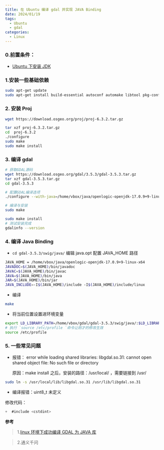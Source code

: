 ```yaml
---
title: 在 Ubuntu 编译 gdal 并实现 JAVA Binding
date: 2024/01/19
tags:
  - Ubuntu
  - gdal
categories:
  - Linux
---
```


### 0.前置条件：

- [Ubuntu 下安装 JDK](../2.html)

### 1.安装一些基础依赖

```Bash
sudo apt-get update
sudo apt-get install build-essential autoconf automake libtool pkg-config unzip  ant swig libxml2-dev libgeos-dev libproj-dev libsqlite3-dev libtiff5-dev libjpeg-dev zlib1g-dev libpng-dev libgif-dev libjson-c-dev libcairo2-dev postgresql-server-dev-all sqlite3 libpq-dev

```

### 2. 安装 Proj

```Bash
wget https://download.osgeo.org/proj/proj-6.3.2.tar.gz

tar xzf proj-6.3.2.tar.gz
cd  proj-6.3.2
./configure
sudo make
sudo make install

```

### 3. 编译 gdal

```Bash
# 获取GDAL源码
wget https://download.osgeo.org/gdal/3.5.3/gdal-3.5.3.tar.gz
tar xzf gdal-3.5.3.tar.gz
cd gdal-3.5.3

# 配置GDAL编译选项
./configure --with-java=/home/vbox/java/openlogic-openjdk-17.0.9+9-linux-x64 --with-proj=/usr/local

# 编译与安装
sudo make

sudo make install
# 测试安装完成
gdalinfo --version

```

### 4. 编译 Java Binding

- `cd gdal-3.5.3/swig/java/` 编辑 java.opt 配置 JAVA_HOME 路径

```Bash
JAVA_HOME = /home/vbox/java/openlogic-openjdk-17.0.9+9-linux-x64
JAVADOC=$(JAVA_HOME)/bin/javadoc
JAVAC=$(JAVA_HOME)/bin/javac
JAVA=$(JAVA_HOME)/bin/java
JAR=$(JAVA_HOME)/bin/jar
JAVA_INCLUDE=-I$(JAVA_HOME)/include -I$(JAVA_HOME)/include/linux
```

- 编译

```Bash
make
```

- 将当前位置设置进环境变量

```Bash
export LD_LIBRARY_PATH=/home/vbox/gdal/gdal-3.5.3/swig/java/:$LD_LIBRARY_PATH
# 执行 `source /etc/profile `命令让刚才的修改生效
source /etc/profile
```

### 5. 一些常见问题

- 报错： error while loading shared libraries: libgdal.so.31: cannot open shared object file: No such file or directory

  原因：make install 之后，安装的路径：/usr/local/ ，需要链接到 /usr/

```Bash
sudo ln -s /usr/local/lib/libgdal.so.31 /usr/lib/libgdal.so.31
```

- 编译报错：uint8_t 未定义

修改代码：

```c
+  #include <cstdint>
```

**参考**

> 1.[linux 环境下成功编译 GDAL 为 JAVA 库](https://blog.csdn.net/spspxl/article/details/72854606)

> 2.通义千问
